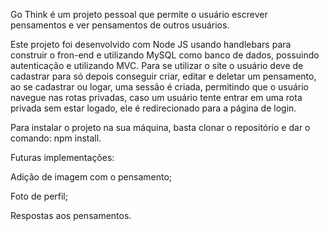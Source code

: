 Go Think é um projeto pessoal que permite o usuário escrever pensamentos e ver pensamentos de outros usuários. 

Este projeto foi desenvolvido com Node JS usando handlebars para construir o fron-end e utilizando MySQL como banco de dados, possuindo autenticação e utilizando MVC.
Para se utilizar o site o usuário deve de cadastrar para só depois conseguir criar, editar e deletar um pensamento, ao se cadastrar ou logar, uma sessão é criada, permitindo que o usuário navegue nas rotas privadas, caso um usuário tente entrar em uma rota privada sem estar logado, ele é redirecionado para a página de login.

Para instalar o projeto na sua máquina, basta clonar o repositório e dar o comando: npm install.

Futuras implementações:

Adição de imagem com o pensamento;

Foto de perfil;

Respostas aos pensamentos.
